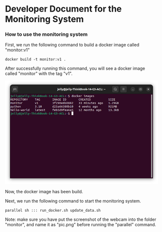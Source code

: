 

# Developer Document for the Monitoring System



### How to use the monitoring system

First, we run the following command to build a docker image called "monitor:v1"

```
docker build -t monitor:v1 .
```

After successfully running this command, you will see a docker image called "monitor" with the tag "v1".

<img src="./dev_document_img/build_image.png" style="zoom: 67%;" />



Now, the docker image has been build.

Next, we run the following command to start the monitoring system.

```
parallel sh ::: run_docker.sh update_data.sh
```



Note: make sure you have put the screenshot of the webcam into the folder "monitor", and name it as "pic.png" before running the "parallel" command.
